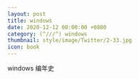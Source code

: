 ```yaml
---
layout: post
title: windows
date: 2020-12-12 00:00:00 +0800
category: (^///^) windows
thumbnail: style/image/Twitter/2-33.jpg
icon: book
---
```





windows 编年史

















